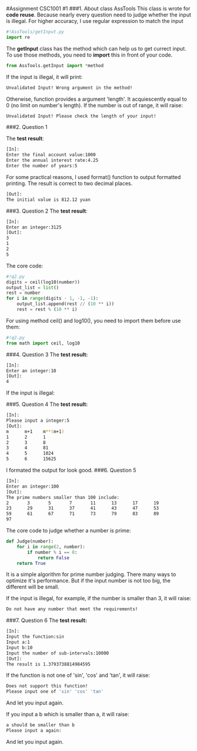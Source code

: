 #Assignment CSC1001 #1
###1. About class AssTools
This class is wrote for **code reuse**. Because nearly every question need to judge whether the input is illegal. For higher accuracy, I use regular expression to match the input
```Python
#!AssTools/getInput.py
import re
```
The **getInput** class has the method which can help us to get currect input.
To use those methods, you need to **import** this in front of your code.
```Python
from AssTools.getInput import *method
```
If the input is illegal, it will print:
```bash
Unvalidated Input! Wrong argument in the method!
```
Otherwise, function provides a argument 'length'. It acquiescently equal to 0 (no limit on number's length). If the number is out of range, it will raise:
```bash
Unvalidated Input! Please check the length of your input!
```

###2. Question 1

The **test result**:
```bash
[In]:
Enter the final account value:1000
Enter the annual interest rate:4.25
Enter the number of years:5
```
For some practical reasons, I used format() function to output formatted printing. The result is correct to two decimal places.
```bash
[Out]:
The initial value is 812.12 yuan
```

###3. Question 2
The **test result**:
```bash
[In]:
Enter an integer:3125
[Out]:
3
1
2
5
```
The core code:
```Python
#!q2.py
digits = ceil(log10(number))
output_list = list()
rest = number
for i in range(digits - 1, -1, -1):
    output_list.append(rest // (10 ** i))
    rest = rest % (10 ** i)
```
For using method ceil() and log10(), you need to import them before use them:
```Python
#!q2.py
from math import ceil, log10
```
###4. Question 3
The **test result:**
```bash
[In]:
Enter an integer:10
[Out]:
4
```
If the input is illegal:

###5. Question 4
The **test result:**
```bash
[In]:
Please input a integer:5
[Out]:
m      m+1    m**(m+1)
1      2      1
2      3      8
3      4      81
4      5      1024
5      6      15625
```
I formated the output for look good.
###6. Question 5
```bash
[In]:
Enter an integer:100
[Out]:
The prime numbers smaller than 100 include:
2       3       5       7       11      13      17      19
23      29      31      37      41      43      47      53
59      61      67      71      73      79      83      89
97
```
The core code to judge whether a number is prime:
```python
def Judge(number):
    for i in range(2, number):
        if number % i == 0:
            return False
    return True
```
It is a simple algorithm for prime number judging. There many ways to optimize it's performance. But if the input number is not too big, the different will be small.

If the input is illegal, for example, if the number is smaller than 3, it will raise:
```bash
Do not have any number that meet the requirements!
```
###7. Question 6
The **test result:**
```bash
[In]:
Input the function:sin
Input a:1
Input b:10
Input the number of sub-intervals:10000
[Out]:
The result is 1.3793738814984595
```
If the function is not one of 'sin', 'cos' and 'tan', it will raise:
```bash
Does not support this function!
Please input one of 'sin' 'cos' 'tan'
```
And let you input again.

If you input a b which is smaller than a, it will raise:
```bash
a should be smaller than b
Please input a again:
```
And let you input again.